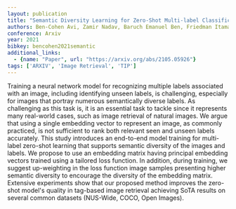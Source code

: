 ```yaml
---
layout: publication
title: "Semantic Diversity Learning for Zero-Shot Multi-label Classification"
authors: Ben-Cohen Avi, Zamir Nadav, Baruch Emanuel Ben, Friedman Itamar, Zelnik-Manor Lihi
conference: Arxiv
year: 2021
bibkey: bencohen2021semantic
additional_links:
  - {name: "Paper", url: "https://arxiv.org/abs/2105.05926"}
tags: ['ARXIV', 'Image Retrieval', 'TIP']
---
```

Training a neural network model for recognizing multiple labels associated with an image, including identifying unseen labels, is challenging, especially for images that portray numerous semantically diverse labels. As challenging as this task is, it is an essential task to tackle since it represents many real-world cases, such as image retrieval of natural images. We argue that using a single embedding vector to represent an image, as commonly practiced, is not sufficient to rank both relevant seen and unseen labels accurately. This study introduces an end-to-end model training for multi-label zero-shot learning that supports semantic diversity of the images and labels. We propose to use an embedding matrix having principal embedding vectors trained using a tailored loss function. In addition, during training, we suggest up-weighting in the loss function image samples presenting higher semantic diversity to encourage the diversity of the embedding matrix. Extensive experiments show that our proposed method improves the zero-shot model's quality in tag-based image retrieval achieving SoTA results on several common datasets (NUS-Wide, COCO, Open Images).